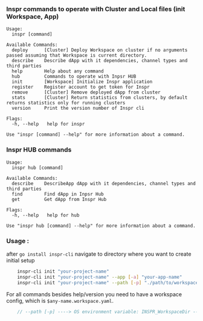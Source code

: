 ### Inspr commands to operate with Cluster and Local files (init Workspace, App)
```
Usage:
  inspr [command]

Available Commands:
  deploy      [Cluster] Deploy Workspace on cluster if no arguments passed assuming that Workspace is current directory.
  describe    Describe dApp with it dependencies, channel types and third parties
  help        Help about any command
  hub         Commands to operate with Inpsr HUB
  init        [Workspace] Initialize Inspr application
  register    Register account to get token for Inspr
  remove      [Cluster] Remove deployed dApp from cluster
  stats       [Cluster] Return statistics from clusters, by default returns statistics only for running clusters
  version     Print the version number of Inspr cli

Flags:
  -h, --help   help for inspr

Use "inspr [command] --help" for more information about a command.
```
### Inspr HUB commands
```
Usage:
  inspr hub [command]

Available Commands:
  describe    DescribeApp dApp with it dependencies, channel types and third parties
  find        Find dApp in Inpsr Hub
  get         Get dApp from Inspr Hub

Flags:
  -h, --help   help for hub

Use "inspr hub [command] --help" for more information about a command.
```

### Usage :

after `go install inspr-cli` navigate to directory where you want to create initial setup

```bash 
    inspr-cli init "your-project-name"
    inspr-cli init "your-project-name" --app [-a] "your-app-name"
    inspr-cli init "your-project-name" --path [-p] "./path/to/workspace" - for CI/CD maybe
``` 

For all commands besides help/version you need to have a workspace config, which is `$any-name.workspace.yaml`.    

```js 
    // --path [-p] ----> OS environment variable: INSPR_WorkspaceDir ---->  ~/current/dir/[any-name].workspace.yaml
```

